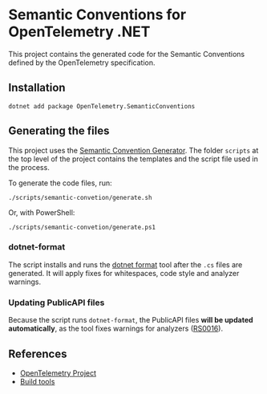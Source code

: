 # Semantic Conventions for OpenTelemetry .NET

This project contains the generated code for the Semantic Conventions
defined by the OpenTelemetry specification.

## Installation

```shell
dotnet add package OpenTelemetry.SemanticConventions
```

## Generating the files

This project uses the
[Semantic Convention Generator](https://github.com/open-telemetry/build-tools/blob/main/semantic-conventions/README.md).
The folder `scripts` at the top level of the project contains
the templates and the script file used in the process.

To generate the code files, run:

```shell
./scripts/semantic-convetion/generate.sh
```

Or, with PowerShell:

```shell
./scripts/semantic-convetion/generate.ps1
```

### dotnet-format

The script installs and runs the [dotnet format](https://github.com/dotnet/format)
tool after the `.cs` files are generated. It will apply fixes for whitespaces,
code style and analyzer warnings.

### Updating PublicAPI files

Because the script runs `dotnet-format`, the PublicAPI files **will be
updated automatically**, as the tool fixes warnings for analyzers
([RS0016](https://github.com/dotnet/roslyn-analyzers/issues/3229)).

## References

* [OpenTelemetry Project](https://opentelemetry.io/)
* [Build tools](https://github.com/open-telemetry/build-tools)

